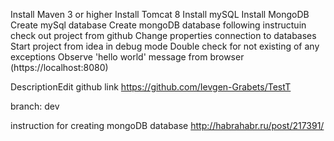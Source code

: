 Install Maven 3 or higher
Install Tomcat 8
Install mySQL
Install MongoDB
Create mySql database
Create mongoDB database following instructuin
check out project from github
Change properties connection to databases
Start project from idea in debug mode
Double check for not existing of any exceptions
Observe 'hello world' message from browser (https://localhost:8080)


DescriptionEdit
github link https://github.com/Ievgen-Grabets/TestT

branch: dev

instruction for creating mongoDB database http://habrahabr.ru/post/217391/